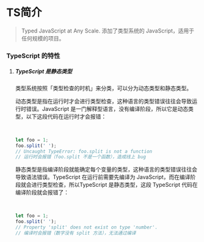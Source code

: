 #  TS简介

>Typed JavaScript at Any Scale.
>添加了类型系统的 JavaScript，适用于任何规模的项目。

### TypeScript 的特性

1. ##### TypeScript 是静态类型

   类型系统按照「类型检查的时机」来分类，可以分为动态类型和静态类型。

   动态类型是指在运行时才会进行类型检查，这种语言的类型错误往往会导致运行时错误。JavaScript 是一门解释型语言，没有编译阶段，所以它是动态类型，以下这段代码在运行时才会报错：

   ​

   ```javascript
   let foo = 1;
   foo.split(' ');
   // Uncaught TypeError: foo.split is not a function
   // 运行时会报错（foo.split 不是一个函数），造成线上 bug
   ```

   静态类型是指编译阶段就能确定每个变量的类型，这种语言的类型错误往往会导致语法错误。TypeScript 在运行前需要先编译为 JavaScript，而在编译阶段就会进行类型检查，所以TypeScript 是静态类型，这段 TypeScript 代码在编译阶段就会报错了：

   ​

   ```typescript
   let foo = 1;
   foo.split(' ');
   // Property 'split' does not exist on type 'number'.
   // 编译时会报错（数字没有 split 方法），无法通过编译
   ```

   ​

